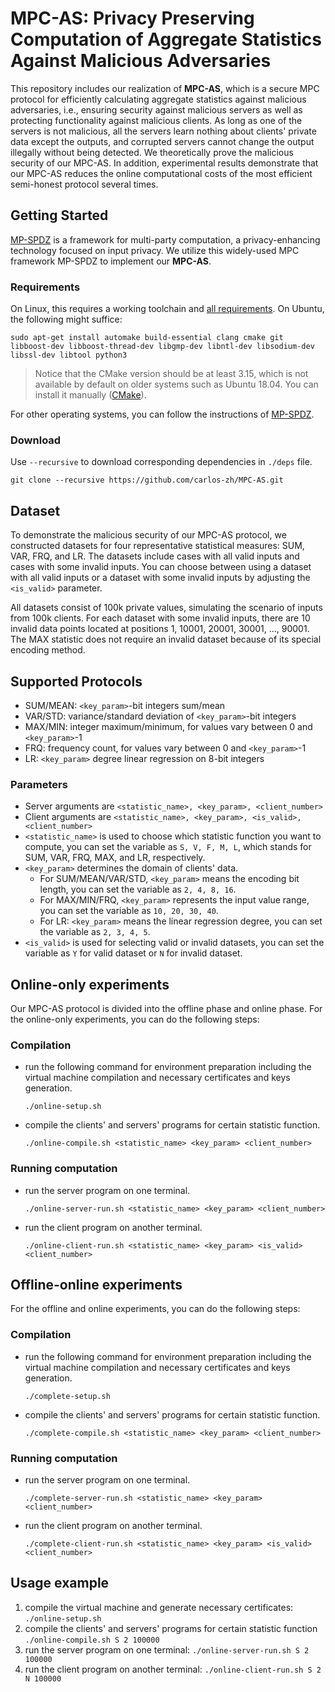 # MPC-AS: Privacy Preserving Computation of Aggregate Statistics Against Malicious Adversaries

This repository includes our realization of **MPC-AS**, which is a secure MPC protocol for efficiently calculating aggregate statistics against malicious adversaries, i.e., ensuring security against malicious servers as well as protecting functionality against malicious clients. As long as one of the servers is not malicious, all the servers learn nothing about clients' private data except the outputs, and corrupted servers cannot change the output illegally without being detected. We theoretically prove the malicious security of our MPC-AS. In addition, experimental results demonstrate that our MPC-AS reduces the online computational costs of the most efficient semi-honest protocol several times.

## Getting Started

[MP-SPDZ](https://github.com/data61/MP-SPDZ) is a framework for multi-party computation, a privacy-enhancing technology focused on input privacy. We utilize this widely-used MPC framework MP-SPDZ to implement our **MPC-AS**.

### Requirements

On Linux, this requires a working toolchain and [all requirements](https://github.com/data61/MP-SPDZ#requirements). On Ubuntu, the following might suffice:

    sudo apt-get install automake build-essential clang cmake git libboost-dev libboost-thread-dev libgmp-dev libntl-dev libsodium-dev libssl-dev libtool python3

> Notice that the CMake version should be at least 3.15, which is not available by default on older systems such as Ubuntu 18.04. You can install it manually ([CMake](https://cmake.org/download/)).

For other operating systems, you can follow the instructions of [MP-SPDZ](https://mp-spdz.readthedocs.io/en/latest/).

### Download

Use `--recursive` to download corresponding dependencies in `./deps` file.

    git clone --recursive https://github.com/carlos-zh/MPC-AS.git

## Dataset

To demonstrate the malicious security of our MPC-AS protocol, we constructed datasets for four representative statistical measures: SUM, VAR, FRQ, and LR. The datasets include cases with all valid inputs and cases with some invalid inputs. You can choose between using a dataset with all valid inputs or a dataset with some invalid inputs by adjusting the `<is_valid>` parameter.

All datasets consist of 100k private values, simulating the scenario of inputs from 100k clients. For each dataset with some invalid inputs, there are 10 invalid data points located at positions 1, 10001, 20001, 30001, ..., 90001. The MAX statistic does not require an invalid dataset because of its special encoding method.


## Supported Protocols

*   SUM/MEAN: `<key_param>`-bit integers sum/mean
*   VAR/STD: variance/standard deviation of `<key_param>`-bit integers
*   MAX/MIN: integer maximum/minimum, for values vary between 0 and `<key_param>`-1
*   FRQ: frequency count, for values vary between 0 and `<key_param>`-1
*   LR: `<key_param>` degree linear regression on 8-bit integers

### Parameters
* Server arguments are `<statistic_name>, <key_param>, <client_number>`
* Client arguments are `<statistic_name>, <key_param>, <is_valid>, <client_number>`
* `<statistic_name>` is used to choose which statistic function you want to compute, you can set the variable as `S, V, F, M, L`, which stands for SUM, VAR, FRQ, MAX, and LR, respectively.
* `<key_param>` determines the domain of clients' data.
  * For SUM/MEAN/VAR/STD, `<key_param>` means the encoding bit length, you can set the variable as `2, 4, 8, 16`.
  * For MAX/MIN/FRQ, `<key_param>` represents the input value range, you can set the variable as `10, 20, 30, 40`.
  * For LR: `<key_param>` means the linear regression degree, you can set the variable as `2, 3, 4, 5`.
* `<is_valid>` is used for selecting valid or invalid datasets, you can set the variable as `Y` for valid dataset or `N` for invalid dataset.

## Online-only experiments
Our MPC-AS protocol is divided into the offline phase and online phase.
For the online-only experiments, you can do the following steps:

### Compilation
* run the following command for environment preparation including the virtual machine compilation and necessary certificates and keys generation.
    ```
    ./online-setup.sh
    ```
* compile the clients' and servers' programs for certain statistic function.
    ```
    ./online-compile.sh <statistic_name> <key_param> <client_number>
    ```
### Running computation
* run the server program on one terminal.
    ```
    ./online-server-run.sh <statistic_name> <key_param> <client_number>
    ```
* run the client program on another terminal.
    ```
    ./online-client-run.sh <statistic_name> <key_param> <is_valid> <client_number>
    ```


## Offline-online experiments
For the offline and online experiments, you can do the following steps:

### Compilation
* run the following command for environment preparation including the virtual machine compilation and necessary certificates and keys generation.
    ```
    ./complete-setup.sh
    ```
* compile the clients' and servers' programs for certain statistic function.
    ```
    ./complete-compile.sh <statistic_name> <key_param> <client_number>
    ```
### Running computation
* run the server program on one terminal.
    ```
    ./complete-server-run.sh <statistic_name> <key_param> <client_number>
    ```
* run the client program on another terminal.
    ```
    ./complete-client-run.sh <statistic_name> <key_param> <is_valid> <client_number>
    ```

## Usage example

1. compile the virtual machine and generate necessary certificates: `./online-setup.sh`
2. compile the clients' and servers' programs for certain statistic function `./online-compile.sh S 2 100000`
3. run the server program on one terminal: `./online-server-run.sh S 2 100000`
4. run the client program on another terminal: `./online-client-run.sh S 2 N 100000`
